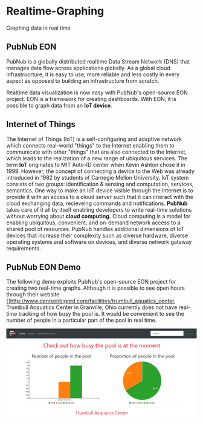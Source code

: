 # Realtime-Graphing
Graphing data in real time
## PubNub EON
PubNub is a globally distributed realtime Data Stream Network (DNS) that manages data flow across applications globally. As a global cloud infrastrucrture, it is easy to use, more reliable and less costly in every aspect as opposed to building an infrastructure from scratch. 

Realtime data visualization is now easy with PubNub's open-source EON project. EON is a framework for creating dashboards. With EON, it is possible to graph data from an **IoT device**. 
## Internet of Things 
The Internet of Things (IoT) is a self-configuring and adaptive network which connects real-world "things" to the Internet enabling them to communicate with other "things" that ara also connected to the Internet, which leads to the realization of a new range of ubiquitous services.
The term **IoT** originates to MIT Auto-ID center when Kevin Ashton chose it in 1999. However, the concept of connecting a device to the Web was already introduced in 1982 by students of Carnegie Mellon University. IoT system consists of two groups: identification & sensing and computation, services, semantics. One way to make an IoT device visible through the Internet is to provide it with an access to a cloud server such that it can interact with the cloud exchanging data, recieveing commands and notifications. **PubNub** takes care of it all by itself enabling developers to write real-time solutions without worrying about **cloud computing.** Cloud computing is a model for enabling ubiquitous, convenient, and on-demand network access to a shared pool of resources. PubNub handles additional dimensions of IoT devices that increase their complexity such as diverse hardware, diverse operating systems and software on devices, and diverse network gateway requirements.

## PubNub EON Demo
The following demo exploits PubNub's open-source EON project for creating two real-time graphs. Although it is possible to see open hours through their website []http://www.denisonbigred.com/facilities/trumbull_aquatics_center, Trumbull Acquatics Center in Granville, Ohio currently does not have real-time tracking of how busy the pool is. It would be convenient to see the number of people in a particular part of the pool in real time. 

![](logo/1.PNG)

